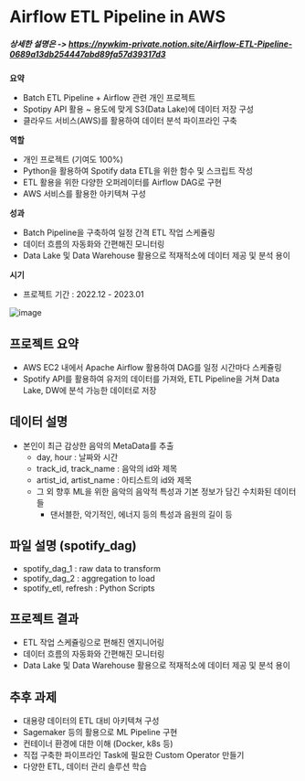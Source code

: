 # Airflow ETL Pipeline in AWS

##### 상세한 설명은 -> https://nywkim-private.notion.site/Airflow-ETL-Pipeline-0689a13db254447abd89fa57d39317d3
**요약**

- Batch ETL Pipeline + Airflow 관련 개인 프로젝트
- Spotipy API 활용 ~ 용도에 맞게 S3(Data Lake)에 데이터 저장 구성
- 클라우드 서비스(AWS)를 활용하여 데이터 분석 파이프라인 구축

**역할**

- 개인 프로젝트 (기여도 100%)
- Python을 활용하여 Spotify data ETL을 위한 함수 및 스크립트 작성
- ETL 활용을 위한 다양한 오퍼레이터를 Airflow DAG로 구현
- AWS 서비스를 활용한 아키텍쳐 구성

**성과**

- Batch Pipeline을 구축하여 일정 간격 ETL 작업 스케쥴링
- 데이터 흐름의 자동화와 간편해진 모니터링
- Data Lake 및 Data Warehouse 활용으로 적재적소에 데이터 제공 및 분석 용이

**시기**

- 프로젝트 기간 : 2022.12 - 2023.01

![image](https://user-images.githubusercontent.com/86825023/217900645-50487f5d-1e16-4807-902d-d2d70bdfb997.png)

## 프로젝트 요약

- AWS EC2 내에서 Apache Airflow 활용하여 DAG를 일정 시간마다 스케쥴링
- Spotify API를 활용하여 유저의 데이터를 가져와, ETL Pipeline을 거쳐 Data Lake, DW에 분석 가능한 데이터로 저장

## 데이터 설명

- 본인이 최근 감상한 음악의 MetaData를 추출
    - day, hour : 날짜와 시간
    - track_id, track_name : 음악의 id와 제목
    - artist_id, artist_name : 아티스트의 id와 제목
    - 그 외 향후 ML을 위한 음악의 음악적 특성과 기본 정보가 담긴 수치화된 데이터들
        - 댄서블한, 악기적인, 에너지 등의 특성과 음원의 길이 등
        
## 파일 설명 (spotify_dag)

- spotify_dag_1 : raw data to transform
- spotify_dag_2 : aggregation to load
- spotify_etl, refresh : Python Scripts

## 프로젝트 결과

- ETL 작업 스케쥴링으로 편해진 엔지니어링
- 데이터 흐름의 자동화와 간편해진 모니터링
- Data Lake 및 Data Warehouse 활용으로 적재적소에 데이터 제공 및 분석 용이

## 추후 과제

- 대용량 데이터의 ETL 대비 아키텍쳐 구성
- Sagemaker 등의 활용으로 ML Pipeline 구현
- 컨테이너 환경에 대한 이해 (Docker, k8s 등)
- 직접 구축한 파이프라인 Task에 필요한 Custom Operator 만들기
- 다양한 ETL, 데이터 관리 솔루션 학습
